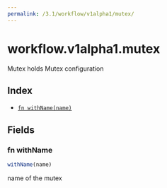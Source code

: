 ```yaml
---
permalink: /3.1/workflow/v1alpha1/mutex/
---
```


# workflow.v1alpha1.mutex

Mutex holds Mutex configuration

## Index

* [`fn withName(name)`](#fn-withname)

## Fields

### fn withName

```ts
withName(name)
```

name of the mutex